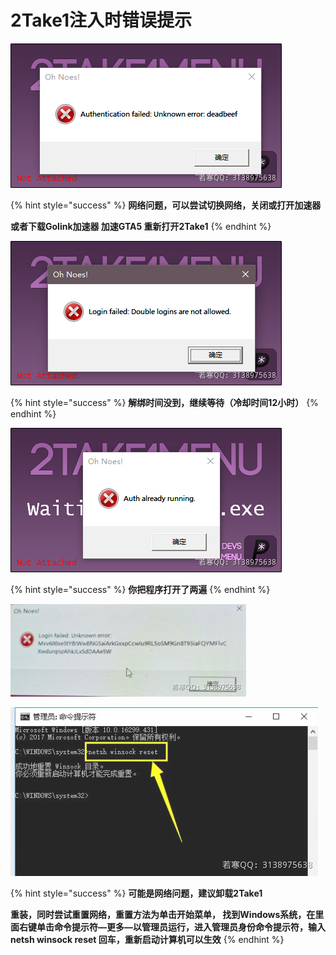 # 2Take1注入时错误提示

![](<../../.gitbook/assets/image (10) (1).png>)

{% hint style="success" %}
**网络问题，可以尝试切换网络，关闭或打开加速器**

**或者下载Golink加速器 加速GTA5 重新打开2Take1**
{% endhint %}



![](<../../.gitbook/assets/image (17) (1) (1).png>)

{% hint style="success" %}
**解绑时间没到，继续等待（冷却时间12小时）**
{% endhint %}



![](<../../.gitbook/assets/image (58) (1) (1).png>)

{% hint style="success" %}
**你把程序打开了两遍**
{% endhint %}



![](<../../.gitbook/assets/image (55) (1) (1).png>)

![](<../../.gitbook/assets/image (44) (1) (1) (1).png>)

{% hint style="success" %}
**可能是网络问题，建议卸载2Take1**

**重装，同时尝试重置网络，重置方法为单击开始菜单， 找到Windows系统，在里面右键单击命令提示符—更多—以管理员运行，进入管理员身份命令提示符，输入netsh winsock reset 回车，重新启动计算机可以生效**
{% endhint %}
